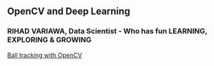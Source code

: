 ## OpenCV and Deep Learning

### RIHAD VARIAWA, Data Scientist - Who has fun LEARNING, EXPLORING & GROWING

[Ball tracking with OpenCV](https://www.pyimagesearch.com/2015/09/14/ball-tracking-with-opencv/#)
